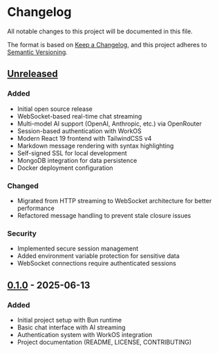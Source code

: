 # Changelog

All notable changes to this project will be documented in this file.

The format is based on [Keep a Changelog](https://keepachangelog.com/en/1.1.0/),
and this project adheres to [Semantic Versioning](https://semver.org/spec/v2.0.0.html).

## [Unreleased]

### Added

- Initial open source release
- WebSocket-based real-time chat streaming
- Multi-model AI support (OpenAI, Anthropic, etc.) via OpenRouter
- Session-based authentication with WorkOS
- Modern React 19 frontend with TailwindCSS v4
- Markdown message rendering with syntax highlighting
- Self-signed SSL for local development
- MongoDB integration for data persistence
- Docker deployment configuration

### Changed

- Migrated from HTTP streaming to WebSocket architecture for better performance
- Refactored message handling to prevent stale closure issues

### Security

- Implemented secure session management
- Added environment variable protection for sensitive data
- WebSocket connections require authenticated sessions

## [0.1.0] - 2025-06-13

### Added

- Initial project setup with Bun runtime
- Basic chat interface with AI streaming
- Authentication system with WorkOS integration
- Project documentation (README, LICENSE, CONTRIBUTING)

[Unreleased]: https://github.com/zachlankton/zwc-chat/compare/v0.1.0...HEAD
[0.1.0]: https://github.com/zachlankton/zwc-chat/releases/tag/v0.1.0
